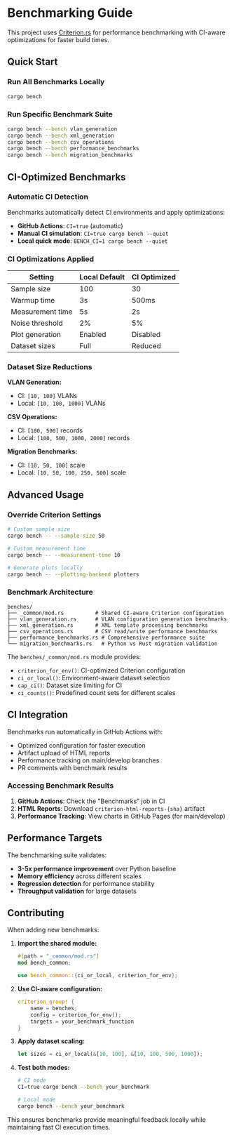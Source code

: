# Benchmarking Guide

This project uses [Criterion.rs](https://bheisler.github.io/criterion.rs/) for performance benchmarking with CI-aware optimizations for faster build times.

## Quick Start

### Run All Benchmarks Locally

```bash
cargo bench
```

### Run Specific Benchmark Suite

```bash
cargo bench --bench vlan_generation
cargo bench --bench xml_generation
cargo bench --bench csv_operations
cargo bench --bench performance_benchmarks
cargo bench --bench migration_benchmarks
```

## CI-Optimized Benchmarks

### Automatic CI Detection

Benchmarks automatically detect CI environments and apply optimizations:

- **GitHub Actions**: `CI=true` (automatic)
- **Manual CI simulation**: `CI=true cargo bench --quiet`
- **Local quick mode**: `BENCH_CI=1 cargo bench --quiet`

### CI Optimizations Applied

| Setting          | Local Default | CI Optimized |
| ---------------- | ------------- | ------------ |
| Sample size      | 100           | 30           |
| Warmup time      | 3s            | 500ms        |
| Measurement time | 5s            | 2s           |
| Noise threshold  | 2%            | 5%           |
| Plot generation  | Enabled       | Disabled     |
| Dataset sizes    | Full          | Reduced      |

### Dataset Size Reductions

**VLAN Generation:**

- CI: `[10, 100]` VLANs
- Local: `[10, 100, 1000]` VLANs

**CSV Operations:**

- CI: `[100, 500]` records
- Local: `[100, 500, 1000, 2000]` records

**Migration Benchmarks:**

- CI: `[10, 50, 100]` scale
- Local: `[10, 50, 100, 250, 500]` scale

## Advanced Usage

### Override Criterion Settings

```bash
# Custom sample size
cargo bench -- --sample-size 50

# Custom measurement time
cargo bench -- --measurement-time 10

# Generate plots locally
cargo bench -- --plotting-backend plotters
```

### Benchmark Architecture

```text
benches/
├── _common/mod.rs          # Shared CI-aware Criterion configuration
├── vlan_generation.rs      # VLAN configuration generation benchmarks
├── xml_generation.rs       # XML template processing benchmarks  
├── csv_operations.rs       # CSV read/write performance benchmarks
├── performance_benchmarks.rs # Comprehensive performance suite
└── migration_benchmarks.rs   # Python vs Rust migration validation
```

The `benches/_common/mod.rs` module provides:

- `criterion_for_env()`: CI-optimized Criterion configuration
- `ci_or_local()`: Environment-aware dataset selection
- `cap_ci()`: Dataset size limiting for CI
- `ci_counts()`: Predefined count sets for different scales

## CI Integration

Benchmarks run automatically in GitHub Actions with:

- Optimized configuration for faster execution
- Artifact upload of HTML reports
- Performance tracking on main/develop branches
- PR comments with benchmark results

### Accessing Benchmark Results

1. **GitHub Actions**: Check the "Benchmarks" job in CI
2. **HTML Reports**: Download `criterion-html-reports-{sha}` artifact
3. **Performance Tracking**: View charts in GitHub Pages (for main/develop)

## Performance Targets

The benchmarking suite validates:

- **3-5x performance improvement** over Python baseline
- **Memory efficiency** across different scales
- **Regression detection** for performance stability
- **Throughput validation** for large datasets

## Contributing

When adding new benchmarks:

1. **Import the shared module:**

   ```rust
   #[path = "_common/mod.rs"]
   mod bench_common;

   use bench_common::{ci_or_local, criterion_for_env};
   ```

2. **Use CI-aware configuration:**

   ```rust
   criterion_group! {
       name = benches;
       config = criterion_for_env();
       targets = your_benchmark_function
   }
   ```

3. **Apply dataset scaling:**

   ```rust
   let sizes = ci_or_local(&[10, 100], &[10, 100, 500, 1000]);
   ```

4. **Test both modes:**

   ```bash
   # CI mode
   CI=true cargo bench --bench your_benchmark

   # Local mode  
   cargo bench --bench your_benchmark
   ```

This ensures benchmarks provide meaningful feedback locally while maintaining fast CI execution times.
